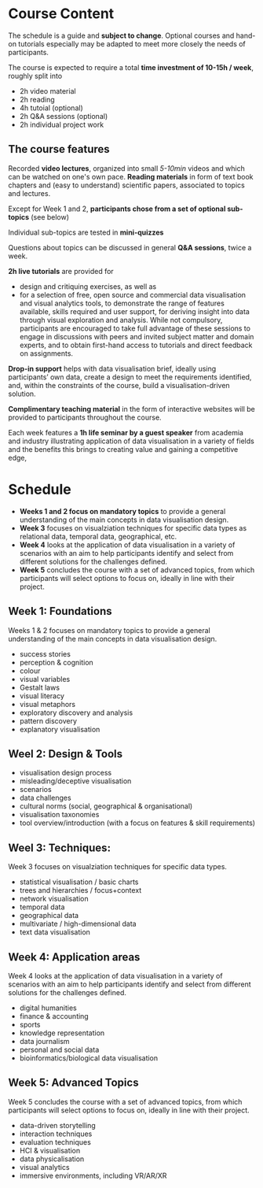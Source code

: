 # Course Content

The schedule is a guide and **subject to change**. Optional courses and hand-on tutorials especially may be adapted to meet more closely the needs of participants. 

The course is expected to require a total __time investment of 10-15h / week__, roughly split into

* 2h video material
* 2h reading
* 4h tutoial (optional)
* 2h Q&A sessions (optional)
* 2h individual project work

## The course features ## 

Recorded __video lectures__, organized into small _5-10min_ videos and which can be watched on one's own pace. 
__Reading materials__ in form of text book chapters and (easy to understand) scientific papers, associated to topics and lectures.  

Except for Week 1 and 2, __participants chose from a set of optional sub-topics__ (see below)

Individual sub-topics are tested in __mini-quizzes__ 

Questions about topics can be discussed in general __Q&A sessions__, twice a week. 

__2h live tutorials__ are provided for 
  * design and critiquing exercises, as well as
  * for a selection of free, open source and commercial data visualisation and visual analytics tools, to demonstrate the range of features available, skills required and user support, for deriving insight into data through visual exploration and analysis. While not compulsory, participants are encouraged to take full advantage of these sessions to engage in discussions with peers and invited subject matter and domain experts, and to obtain first-hand access to tutorials and direct feedback on assignments.

__Drop-in support__ helps with data visualisation brief, ideally using participants’ own data, create a design to meet the requirements identified, and, within the constraints of the course, build a visualisation-driven solution.

__Complimentary teaching material__ in the form of interactive websites will be provided to participants throughout the course.

Each week features a __1h life seminar by a guest speaker__ from academia and industry illustrating application of data visualisation in a variety of fields and the benefits this brings to creating value and gaining a competitive edge,

# Schedule

* __Weeks 1 and 2 focus on mandatory topics__ to provide a general understanding of the main concepts in data visualisation design.  
* __Week 3__ focuses on visualziation techniques for specific data types as relational data, temporal data, geographical, etc.
* __Week 4__ looks at the application of data visualisation in a variety of scenarios with an aim to help participants identify and select from different solutions for the challenges defined.
* __Week 5__ concludes the course with a set of advanced topics, from which participants will select options to focus on, ideally in line with their project. 

## Week 1: Foundations

Weeks 1 & 2 focuses on mandatory topics to provide a general understanding of the main concepts in data visualisation design. 

* success stories
* perception &amp; cognition
* colour
* visual variables
* Gestalt laws
* visual literacy
* visual metaphors
* exploratory discovery and analysis
* pattern discovery
* explanatory visualisation


## Weel 2: Design & Tools

* visualisation design process
* misleading/deceptive visualisation
* scenarios
* data challenges
* cultural norms (social, geographical &amp; organisational)
* visualisation taxonomies
* tool overview/introduction (with a focus on features &amp; skill requirements)


## Weel 3: Techniques:

Week 3 focuses on visualziation techniques for specific data types.

* statistical visualisation / basic charts
* trees and hierarchies / focus+context
* network visualisation
* temporal data 
* geographical data 
* multivariate / high-dimensional data
* text data visualisation


## Week 4: Application areas

Week 4 looks at the application of data visualisation in a variety of scenarios with an aim to help participants identify and select from different solutions for the challenges defined.

* digital humanities
* finance &amp; accounting
* sports
* knowledge representation
* data journalism 
* personal and social data
* bioinformatics/biological data visualisation


## Week 5: Advanced Topics

Week 5 concludes the course with a set of advanced topics, from which participants will select options to focus on, ideally in line with their project. 

* data-driven storytelling
* interaction techniques
* evaluation techniques
* HCI &amp; visualisation
* data physicalisation
* visual analytics
* immersive environments, including VR/AR/XR
